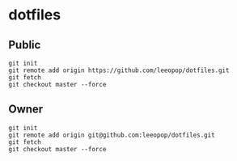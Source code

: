 # dotfiles

## Public

```{.sh}
git init
git remote add origin https://github.com/leeopop/dotfiles.git
git fetch
git checkout master --force
```

## Owner
```{.sh}
git init
git remote add origin git@github.com:leeopop/dotfiles.git
git fetch
git checkout master --force
```
